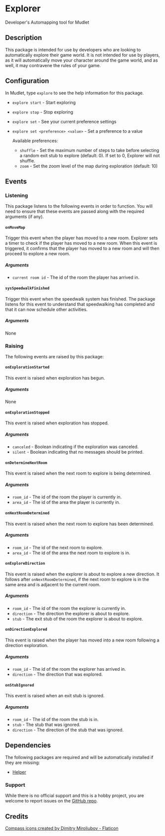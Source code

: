 # Explorer

Developer's Automapping tool for Mudlet

## Description

This package is intended for use by developers who are looking to automatically
explore their game world. It is not intended for use by players, as it will
automatically move your character around the game world, and as well, it
may contravene the rules of your game.

## Configuration

In Mudlet, type `explore` to see the help information for this package.

* `explore start` - Start exploring
* `explore stop` - Stop exploring
* `explore set` - See your current preference settings
* `explore set <preference> <value>` - Set a preference to a value

  Available preferences:
  * `shuffle` - Set the maximum number of steps to take before selecting a
     random exit stub to explore (default: 0). If set to 0, Explorer will not
     shuffle.
  * `zoom` - Set the zoom level of the map during exploration (default:
    10)

## Events

### Listening

This package listens to the following events in order to function. You will
need to ensure that these events are passed along with the required arguments
(if any).

#### `onMoveMap`

Trigger this event when the player has moved to a new room. Explorer sets a
timer to check if the player has moved to a new room. When this event is
triggered, it confirms that the player has moved to a new room and will then
proceed to explore a new room.

##### Arguments

* `current room id` - The id of the room the player has arrived in.

#### `sysSpeedwalkFinished`

Trigger this event when the speedwalk system has finished. The package listens
for this event to understand that speedwalking has completed and that it can
now schedule other activities.

##### Arguments

None

### Raising

The following events are raised by this package:

#### `onExplorationStarted`

This event is raised when exploration has begun.

##### Arguments

None

#### `onExplorationStopped`

This event is raised when exploration has stopped.

##### Arguments

* `canceled` - Boolean indicating if the exploration was canceled.
* `silent` - Boolean indicating that no messages should be printed.

#### `onDetermineNextRoom`

This event is raised when the next room to explore is being determined.

##### Arguments

* `room_id` - The id of the room the player is currently in.
* `area_id` - The id of the area the player is currently in.

#### `onNextRoomDetermined`

This event is raised when the next room to explore has been determined.

##### Arguments

* `room_id` - The id of the next room to explore.
* `area_id` - The id of the area the next room to explore is in.

#### `onExploreDirection`

This event is raised when the explorer is about to explore a new direction. It
follows after `onNextRoomDetermined`, if the next room to explore is in the
same area and is adjacent to the current room.

##### Arguments

* `room_id` - The id of the room the explorer is currently in.
* `direction` - The direction the explorer is about to explore.
* `stub` - The exit stub of the room the explorer is about to explore.

#### `onDirectionExplored`

This event is raised when the player has moved into a new room following a
direction exploration.

##### Arguments

* `room_id` - The id of the room the explorer has arrived in.
* `direction` - The direction that was explored.

#### `onStubIgnored`

This event is raised when an exit stub is ignored.

##### Arguments

* `room_id` - The id of the room the stub is in.
* `stub` - The stub that was ignored.
* `direction` - The direction of the stub that was ignored.

## Dependencies

The following packages are required and will be automatically installed if they
are missing:

* [Helper](https://github.com/gesslar/Helper)

### Support

While there is no official support and this is a hobby project, you are welcome
to report issues on the [GitHub repo](https://github.com/gesslar/Explorer).

## Credits

[Compass icons created by Dimitry Miroliubov - Flaticon](https://www.flaticon.com/free-icons/compass)
